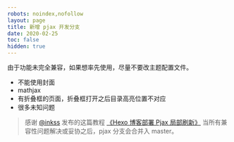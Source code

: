 ```yaml
---
robots: noindex,nofollow
layout: page
title: 新增 pjax 开发分支
date: 2020-02-25
toc: false
hidden: true
---
```


由于功能未完全兼容，如果想率先使用，尽量不要改主题配置文件。

- 不能使用封面
- mathjax
- 有折叠框的页面，折叠框打开之后目录高亮位置不对应
- 很多未知问题

> 感谢 [@inkss](https://inkss.cn/) 发布的这篇教程 [《Hexo 博客部署 Pjax 局部刷新》](https://inkss.cn/article/other/80b5f235.html)
> 当所有兼容性问题解决或妥协之后，pjax 分支会合并入 master。
